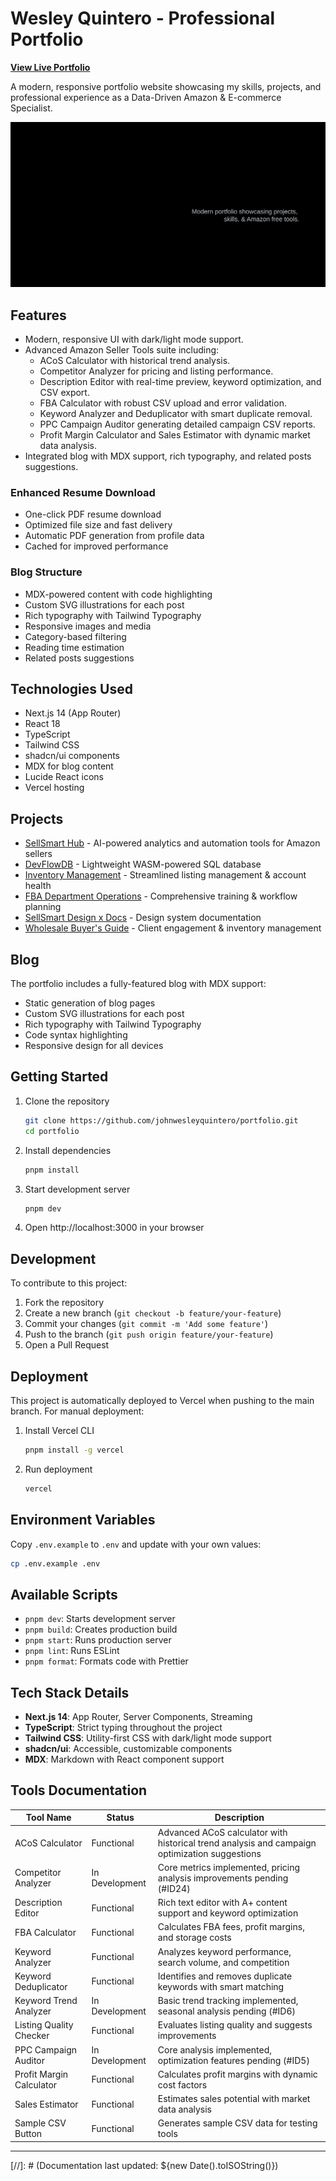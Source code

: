 # Wesley Quintero - Professional Portfolio

**[View Live Portfolio](https://wesleyquintero.vercel.app/)**

A modern, responsive portfolio website showcasing my skills, projects, and professional experience as a Data-Driven Amazon & E-commerce Specialist.

![Portfolio Preview](public/portfolio-preview.svg)

## Features

- Modern, responsive UI with dark/light mode support.
- Advanced Amazon Seller Tools suite including:
  - ACoS Calculator with historical trend analysis.
  - Competitor Analyzer for pricing and listing performance.
  - Description Editor with real-time preview, keyword optimization, and CSV export.
  - FBA Calculator with robust CSV upload and error validation.
  - Keyword Analyzer and Deduplicator with smart duplicate removal.
  - PPC Campaign Auditor generating detailed campaign CSV reports.
  - Profit Margin Calculator and Sales Estimator with dynamic market data analysis.
- Integrated blog with MDX support, rich typography, and related posts suggestions.

### Enhanced Resume Download

- One-click PDF resume download
- Optimized file size and fast delivery
- Automatic PDF generation from profile data
- Cached for improved performance

### Blog Structure

- MDX-powered content with code highlighting
- Custom SVG illustrations for each post
- Rich typography with Tailwind Typography
- Responsive images and media
- Category-based filtering
- Reading time estimation
- Related posts suggestions

## Technologies Used

- Next.js 14 (App Router)
- React 18
- TypeScript
- Tailwind CSS
- shadcn/ui components
- MDX for blog content
- Lucide React icons
- Vercel hosting

## Projects

- [SellSmart Hub](https://sellsmart-hub.vercel.app/) - AI-powered analytics and automation tools for Amazon sellers
- [DevFlowDB](https://devflowdb.vercel.app/) - Lightweight WASM-powered SQL database
- [Inventory Management](https://sellsmart-docs.vercel.app/) - Streamlined listing management & account health
- [FBA Department Operations](https://sellsmart-docs.vercel.app/) - Comprehensive training & workflow planning
- [SellSmart Design x Docs](https://sellsmart-docs.vercel.app/) - Design system documentation
- [Wholesale Buyer's Guide](https://sellsmart-docs.vercel.app/) - Client engagement & inventory management

## Blog

The portfolio includes a fully-featured blog with MDX support:

- Static generation of blog pages
- Custom SVG illustrations for each post
- Rich typography with Tailwind Typography
- Code syntax highlighting
- Responsive design for all devices

## Getting Started

1. Clone the repository

   ```bash
   git clone https://github.com/johnwesleyquintero/portfolio.git
   cd portfolio
   ```

2. Install dependencies

   ```bash
   pnpm install
   ```

3. Start development server

   ```bash
   pnpm dev
   ```

4. Open http://localhost:3000 in your browser

## Development

To contribute to this project:

1. Fork the repository
2. Create a new branch (`git checkout -b feature/your-feature`)
3. Commit your changes (`git commit -m 'Add some feature'`)
4. Push to the branch (`git push origin feature/your-feature`)
5. Open a Pull Request

## Deployment

This project is automatically deployed to Vercel when pushing to the main branch. For manual deployment:

1. Install Vercel CLI

   ```bash
   pnpm install -g vercel
   ```

2. Run deployment

   ```bash
   vercel
   ```

## Environment Variables

Copy `.env.example` to `.env` and update with your own values:

```bash
cp .env.example .env
```

## Available Scripts

- `pnpm dev`: Starts development server
- `pnpm build`: Creates production build
- `pnpm start`: Runs production server
- `pnpm lint`: Runs ESLint
- `pnpm format`: Formats code with Prettier

## Tech Stack Details

- **Next.js 14**: App Router, Server Components, Streaming
- **TypeScript**: Strict typing throughout the project
- **Tailwind CSS**: Utility-first CSS with dark/light mode support
- **shadcn/ui**: Accessible, customizable components
- **MDX**: Markdown with React component support

## Tools Documentation

| Tool Name                | Status         | Description                                                                                   |
| ------------------------ | -------------- | --------------------------------------------------------------------------------------------- |
| ACoS Calculator          | Functional     | Advanced ACoS calculator with historical trend analysis and campaign optimization suggestions |
| Competitor Analyzer      | In Development | Core metrics implemented, pricing analysis improvements pending (#ID24)                       |
| Description Editor       | Functional     | Rich text editor with A+ content support and keyword optimization                             |
| FBA Calculator           | Functional     | Calculates FBA fees, profit margins, and storage costs                                        |
| Keyword Analyzer         | Functional     | Analyzes keyword performance, search volume, and competition                                  |
| Keyword Deduplicator     | Functional     | Identifies and removes duplicate keywords with smart matching                                 |
| Keyword Trend Analyzer   | In Development | Basic trend tracking implemented, seasonal analysis pending (#ID6)                            |
| Listing Quality Checker  | Functional     | Evaluates listing quality and suggests improvements                                           |
| PPC Campaign Auditor     | In Development | Core analysis implemented, optimization features pending (#ID5)                               |
| Profit Margin Calculator | Functional     | Calculates profit margins with dynamic cost factors                                           |
| Sales Estimator          | Functional     | Estimates sales potential with market data analysis                                           |
| Sample CSV Button        | Functional     | Generates sample CSV data for testing tools                                                   |

---

[//]: # (Documentation last updated: ${new Date().toISOString()})
